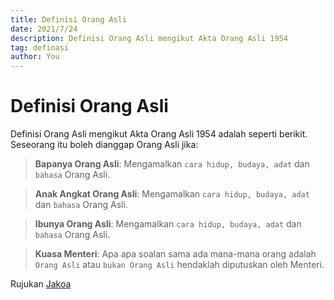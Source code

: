 ```yaml
---
title: Definisi Orang Asli
date: 2021/7/24
description: Definisi Orang Asli mengikut Akta Orang Asli 1954
tag: definasi
author: You
---
```


# Definisi Orang Asli

Definisi Orang Asli mengikut Akta Orang Asli 1954 adalah seperti berikit. Seseorang itu boleh dianggap Orang Asli jika:

> **Bapanya Orang Asli**: Mengamalkan `cara hidup, budaya, adat` dan `bahasa` Orang Asli.

> **Anak Angkat Orang Asli**: Mengamalkan `cara hidup, budaya, adat` dan `bahasa` Orang Asli.

> **Ibunya Orang Asli**: Mengamalkan `cara hidup, budaya, adat` dan `bahasa` Orang Asli.

> **Kuasa Menteri**: Apa apa soalan sama ada mana-mana orang adalah `Orang Asli` atau `bukan Orang Asli` hendaklah diputuskan oleh Menteri.


Rujukan [Jakoa](https://www.jakoa.gov.my/pengenalan-masyarakat-orang-asli/)

